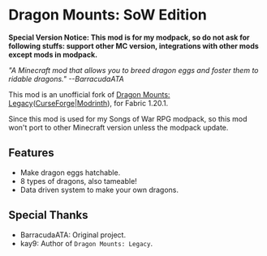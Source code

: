 # Dragon Mounts: SoW Edition

**Special Version Notice: This mod is for my modpack, so do not ask for following stuffs: support other MC version,
integrations with other mods except mods in modpack.**

*"A Minecraft mod that allows you to breed dragon eggs and foster them to ridable dragons." --BarracudaATA*

This mod is an unofficial fork of
[Dragon Mounts: Legacy](https://github.com/MWall541/Dragon-Mounts-Legacy)([CurseForge](https://www.curseforge.com/minecraft/mc-mods/dragon-mounts-legacy)|[Modrinth](https://modrinth.com/mod/dragon-mounts-legacy)),
for Fabric 1.20.1.

Since this mod is used for my Songs of War RPG modpack, so this mod won't port to other Minecraft version unless the
modpack update.

## Features
- Make dragon eggs hatchable.
- 8 types of dragons, also tameable!
- Data driven system to make your own dragons.

## Special Thanks
- BarracudaATA: Original project.
- kay9: Author of `Dragon Mounts: Legacy`.
